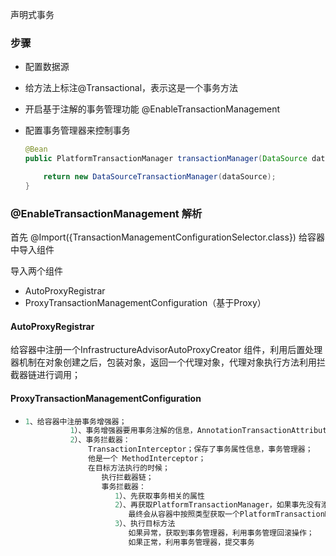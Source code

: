 声明式事务

### 步骤

- 配置数据源

- 给方法上标注@Transactional，表示这是一个事务方法

- 开启基于注解的事务管理功能 @EnableTransactionManagement

- 配置事务管理器来控制事务

  ```Java
  @Bean
  public PlatformTransactionManager transactionManager(DataSource dataSource){
  
      return new DataSourceTransactionManager(dataSource);
  }
  ```



### @EnableTransactionManagement 解析

首先 @Import({TransactionManagementConfigurationSelector.class})  给容器中导入组件

导入两个组件

- AutoProxyRegistrar 
- ProxyTransactionManagementConfiguration（基于Proxy）

#### AutoProxyRegistrar 

给容器中注册一个InfrastructureAdvisorAutoProxyCreator 组件，利用后置处理器机制在对象创建之后，包装对象，返回一个代理对象，代理对象执行方法利用拦截器链进行调用；

#### ProxyTransactionManagementConfiguration

- ```Java
  1、给容器中注册事务增强器；
            1）、事务增强器要用事务注解的信息，AnnotationTransactionAttributeSource解析事务注解
            2）、事务拦截器：
                TransactionInterceptor；保存了事务属性信息，事务管理器；
                他是一个 MethodInterceptor；
                在目标方法执行的时候；
                   执行拦截器链；
                   事务拦截器：
                      1）、先获取事务相关的属性
                      2）、再获取PlatformTransactionManager，如果事先没有添加指定任何transactionmanger
                         最终会从容器中按照类型获取一个PlatformTransactionManager；
                      3）、执行目标方法
                         如果异常，获取到事务管理器，利用事务管理回滚操作；
                         如果正常，利用事务管理器，提交事务
  ```





